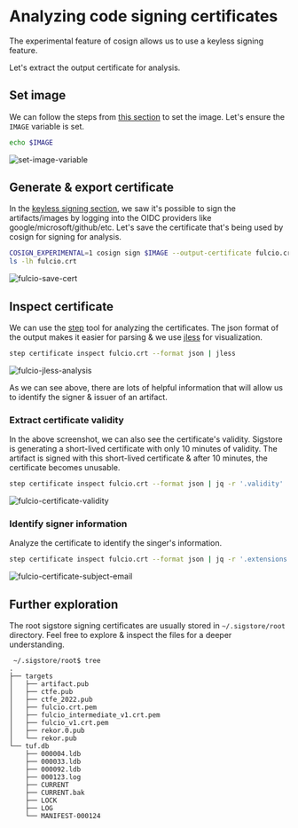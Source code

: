 # Analyzing code signing certificates

The experimental feature of cosign allows us to use a keyless signing feature.

Let's extract the output certificate for analysis.

## Set image

We can follow the steps from [this section](../cosign/set-image.md) to set the image. Let's ensure the `IMAGE` variable is set.

```bash
echo $IMAGE
```

![set-image-variable](../images/set-image-variable.png)

## Generate & export certificate

In the [keyless signing section](../cosign/sign-and-verify-without-key.md), we saw it's possible to sign the artifacts/images by logging into the OIDC providers like google/microsoft/github/etc. Let's save the certificate that's being used by cosign for signing for analysis.

```bash
COSIGN_EXPERIMENTAL=1 cosign sign $IMAGE --output-certificate fulcio.crt
ls -lh fulcio.crt
```

![fulcio-save-cert](../images/fulcio-save-cert.png)

## Inspect certificate

We can use the [step](https://smallstep.com/docs/step-cli/installation) tool for analyzing the certificates. The json format of the output makes it easier for parsing & we use [jless](https://github.com/PaulJuliusMartinez/jless) for visualization.

```bash
step certificate inspect fulcio.crt --format json | jless
```

![fulcio-jless-analysis](../images/fulcio-jless-analysis.png)

As we can see above, there are lots of helpful information that will allow us to identify the signer & issuer of an artifact.

### Extract certificate validity

In the above screenshot, we can also see the certificate's validity. Sigstore is generating a short-lived certificate with only 10 minutes of validity. The artifact is signed with this short-lived certificate & after 10 minutes, the certificate becomes unusable.

```bash
step certificate inspect fulcio.crt --format json | jq -r '.validity'
```

![fulcio-certificate-validity](../images/fulcio-certificate-validity.png)

### Identify signer information

Analyze the certificate to identify the singer's information.

```bash
step certificate inspect fulcio.crt --format json | jq -r '.extensions.subject_alt_name.email_addresses'
```

![fulcio-certificate-subject-email](../images/fulcio-certificate-subject-email.png)

## Further exploration

The root sigstore signing certificates are usually stored in `~/.sigstore/root` directory. Feel free to explore & inspect the files for a deeper understanding.

```
 ~/.sigstore/root$ tree
.
├── targets
│   ├── artifact.pub
│   ├── ctfe.pub
│   ├── ctfe_2022.pub
│   ├── fulcio.crt.pem
│   ├── fulcio_intermediate_v1.crt.pem
│   ├── fulcio_v1.crt.pem
│   ├── rekor.0.pub
│   └── rekor.pub
└── tuf.db
    ├── 000004.ldb
    ├── 000033.ldb
    ├── 000092.ldb
    ├── 000123.log
    ├── CURRENT
    ├── CURRENT.bak
    ├── LOCK
    ├── LOG
    └── MANIFEST-000124
```
